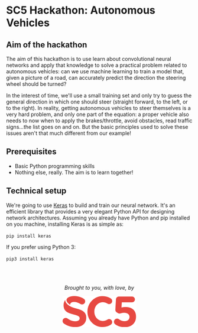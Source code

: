 # SC5 Hackathon: Autonomous Vehicles

## Aim of the hackathon

The aim of this hackathon is to use learn about convolutional neural networks and apply that knowledge to solve a practical problem related to autonomous vehicles: can we use machine learning to train a model that, given a picture of a road, can accurately predict the direction the steering wheel should be turned?

In the interest of time, we'll use a small training set and only try to guess the general direction in which one should steer (straight forward, to the left, or to the right). In reality, getting autonomous vehicles to steer themselves is a very hard problem, and only one part of the equation: a proper vehicle also needs to now when to apply the brakes/throttle, avoid obstacles, read traffic signs...the list goes on and on. But the basic principles used to solve these issues aren't that much different from our example!

## Prerequisites
* Basic Python programming skills
* Nothing else, really. The aim is to learn together!

## Technical setup
We're going to use [Keras](https://keras.io) to build and train our neural network. It's an efficient library that provides a very elegant Python API for designing network architectures. Assuming you already have Python and pip installed on you machine, installing Keras is as simple as:

`pip install keras`

If you prefer using Python 3:

`pip3 install keras`

<br />
<br />
<p align="center"><em>Brought to you, with love, by</em></p>
<p align="center"><a href="https://sc5.io"><img src="https://github.com/SC5/sc5-machine-learning/blob/master/images/sc5logo-small.png" /></a></p>
